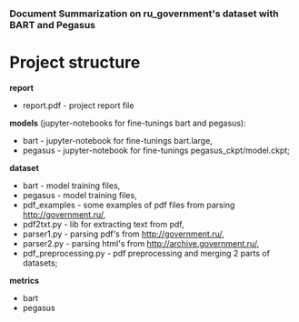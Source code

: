 ### Document Summarization on ru_government's dataset with BART and Pegasus

# Project structure

**report**
- 	report.pdf - project report file

**models** (jupyter-notebooks for fine-tunings bart and pegasus):
-	bart    - jupyter-notebook for fine-tunings bart.large,
-	pegasus - jupyter-notebook for fine-tunings pegasus_ckpt/model.ckpt;

**dataset**
-	bart    - model training files,
-	pegasus - model training files,
-	pdf_examples - some examples of pdf files from parsing http://government.ru/,
-	pdf2txt.py - lib for extracting text from pdf,
-	parser1.py - parsing pdf's from http://government.ru/,
-	parser2.py - parsing html's from http://archive.government.ru/,
-	pdf_preprocessing.py - pdf preprocessing and merging 2 parts of datasets;

**metrics**
-	bart
-	pegasus